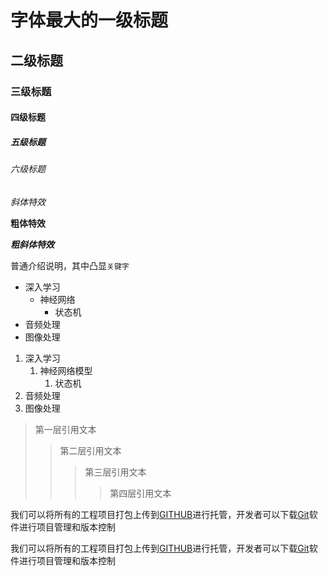 # 字体最大的一级标题

## 二级标题

### 三级标题

#### 四级标题

##### 五级标题

###### 六级标题

*斜体特效*

**粗体特效**

***粗斜体特效***

普通介绍说明，其中凸显`关键字`

* 深入学习
  * 神经网络
    * 状态机
* 音频处理
* 图像处理

1. 深入学习
	1. 神经网络模型
		1. 状态机
2. 音频处理
3. 图像处理

> 第一层引用文本
>> 第二层引用文本
>>> 第三层引用文本
>>>> 第四层引用文本

我们可以将所有的工程项目打包上传到[GITHUB](https://www.github.com "GitHub官方网站")进行托管，开发者可以下载[Git](https://git-scm.com/downloads "Git下载入口")软件进行项目管理和版本控制


我们可以将所有的工程项目打包上传到[GITHUB][1]进行托管，开发者可以下载[Git][2]软件进行项目管理和版本控制

[1]:https://www.github.com "GitHub官方网站"
[2]:https://git-scm.com/downloads "Git下载入口"

